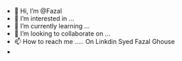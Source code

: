 - 👋 Hi, I’m @Fazal
- 👀 I’m interested in ...
- 🌱 I’m currently learning ...
- 💞️ I’m looking to collaborate on ...
- 📫 How to reach me ..... On Linkdin Syed Fazal Ghouse
- 

<!---
fazalimran1997/fazalimran1997 is a ✨ special ✨ repository because its `README.md` (this file) appears on your GitHub profile.
You can click the Preview link to take a look at your changes.
--->
